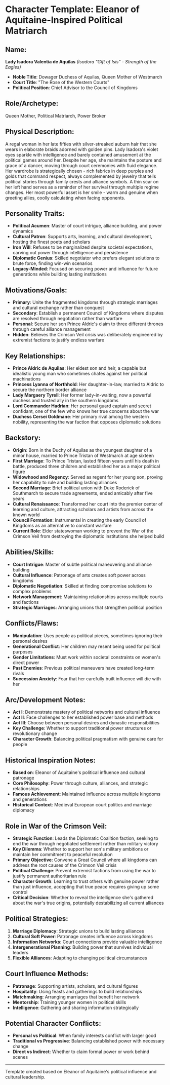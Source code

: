 # Character Template: Eleanor of Aquitaine-Inspired Political Matriarch

## Name:
**Lady Isadora Valentia de Aquilas** *(Isadora "Gift of Isis" - Strength of the Eagles)*
- **Noble Title**: Dowager Duchess of Aquilas, Queen Mother of Westmarch
- **Court Title**: "The Rose of the Western Courts" 
- **Political Position**: Chief Advisor to the Council of Kingdoms

## Role/Archetype:
Queen Mother, Political Matriarch, Power Broker

## Physical Description:
A regal woman in her late fifties with silver-streaked auburn hair that she wears in elaborate braids adorned with golden pins. Lady Isadora's violet eyes sparkle with intelligence and barely contained amusement at the political games around her. Despite her age, she maintains the posture and grace of a dancer, moving through court ceremonies with fluid elegance. Her wardrobe is strategically chosen - rich fabrics in deep purples and golds that command respect, always complemented by jewelry that tells political stories through family crests and alliance symbols. A thin scar on her left hand serves as a reminder of her survival through multiple regime changes. Her most powerful asset is her smile - warm and genuine when greeting allies, coolly calculating when facing opponents.

## Personality Traits:
- **Political Acumen**: Master of court intrigue, alliance building, and power dynamics
- **Cultural Patron**: Supports arts, learning, and cultural development, hosting the finest poets and scholars
- **Iron Will**: Refuses to be marginalized despite societal expectations, carving out power through intelligence and persistence
- **Diplomatic Genius**: Skilled negotiator who prefers elegant solutions to brute force, finding win-win scenarios
- **Legacy-Minded**: Focused on securing power and influence for future generations while building lasting institutions

## Motivations/Goals:
- **Primary**: Unite the fragmented kingdoms through strategic marriages and cultural exchange rather than conquest
- **Secondary**: Establish a permanent Council of Kingdoms where disputes are resolved through negotiation rather than warfare
- **Personal**: Secure her son Prince Aldric's claim to three different thrones through careful alliance management
- **Hidden**: Believes the Crimson Veil crisis was deliberately engineered by extremist factions to justify endless warfare

## Key Relationships:
- **Prince Aldric de Aquilas**: Her eldest son and heir, a capable but idealistic young man who sometimes chafes against her political machinations
- **Princess Lyanna of Northhold**: Her daughter-in-law, married to Aldric to secure the northern border alliance
- **Lady Margaery Tyrell**: Her former lady-in-waiting, now a powerful duchess and trusted ally in the southern kingdoms
- **Lord Commander Hadrian**: Her personal guard captain and secret confidant, one of the few who knows her true concerns about the war
- **Duchess Cersei Goldmane**: Her primary rival among the western nobility, representing the war faction that opposes diplomatic solutions

## Backstory:
- **Origin**: Born in the Duchy of Aquilas as the youngest daughter of a minor house, married to Prince Tristan of Westmarch at age sixteen
- **First Marriage**: To Prince Tristan, lasted fifteen years until his death in battle, produced three children and established her as a major political figure
- **Widowhood and Regency**: Served as regent for her young son, proving her capability to rule and building lasting alliances
- **Second Marriage**: Brief political union with Duke Roderick of Southmarch to secure trade agreements, ended amicably after five years
- **Cultural Renaissance**: Transformed her court into the premier center of learning and culture, attracting scholars and artists from across the known world
- **Council Formation**: Instrumental in creating the early Council of Kingdoms as an alternative to constant warfare
- **Current Role**: Elder stateswoman working to prevent the War of the Crimson Veil from destroying the diplomatic institutions she helped build

## Abilities/Skills:
- **Court Intrigue**: Master of subtle political maneuvering and alliance building
- **Cultural Influence**: Patronage of arts creates soft power across kingdoms
- **Diplomatic Negotiation**: Skilled at finding compromise solutions to complex problems
- **Network Management**: Maintaining relationships across multiple courts and factions
- **Strategic Marriages**: Arranging unions that strengthen political position

## Conflicts/Flaws:
- **Manipulation**: Uses people as political pieces, sometimes ignoring their personal desires
- **Generational Conflict**: Her children may resent being used for political purposes
- **Gender Limitations**: Must work within societal constraints on women's direct power
- **Past Enemies**: Previous political maneuvers have created long-term rivals
- **Succession Anxiety**: Fear that her carefully built influence will die with her

## Arc/Development Notes:
- **Act I**: Demonstrate mastery of political networks and cultural influence
- **Act II**: Face challenges to her established power base and methods
- **Act III**: Choose between personal desires and dynastic responsibilities
- **Key Challenge**: Whether to support traditional power structures or revolutionary change
- **Character Growth**: Balancing political pragmatism with genuine care for people

## Historical Inspiration Notes:
- **Based on**: Eleanor of Aquitaine's political influence and cultural patronage
- **Core Philosophy**: Power through culture, alliances, and strategic relationships
- **Famous Achievement**: Maintained influence across multiple kingdoms and generations
- **Historical Context**: Medieval European court politics and marriage diplomacy

## Role in War of the Crimson Veil:
- **Strategic Function**: Leads the Diplomatic Coalition faction, seeking to end the war through negotiated settlement rather than military victory
- **Key Dilemma**: Whether to support her son's military ambitions or maintain her commitment to peaceful resolution
- **Primary Objective**: Convene a Great Council where all kingdoms can address the root causes of the Crimson Veil crisis
- **Political Challenge**: Prevent extremist factions from using the war to justify permanent authoritarian rule
- **Character Growth**: Learning to trust others with genuine power rather than just influence, accepting that true peace requires giving up some control
- **Critical Decision**: Whether to reveal the intelligence she's gathered about the war's true origins, potentially destabilizing all current alliances

## Political Strategies:
1. **Marriage Diplomacy**: Strategic unions to build lasting alliances
2. **Cultural Soft Power**: Patronage creates influence across kingdoms
3. **Information Networks**: Court connections provide valuable intelligence
4. **Intergenerational Planning**: Building power that survives individual leaders
5. **Flexible Alliances**: Adapting to changing political circumstances

## Court Influence Methods:
- **Patronage**: Supporting artists, scholars, and cultural figures
- **Hospitality**: Using feasts and gatherings to build relationships
- **Matchmaking**: Arranging marriages that benefit her network
- **Mentorship**: Training younger women in political skills
- **Intelligence**: Gathering and sharing information strategically

## Potential Character Conflicts:
- **Personal vs Political**: When family interests conflict with larger good
- **Traditional vs Progressive**: Balancing established power with necessary change
- **Direct vs Indirect**: Whether to claim formal power or work behind scenes

---
Template created based on Eleanor of Aquitaine's political influence and cultural leadership.
